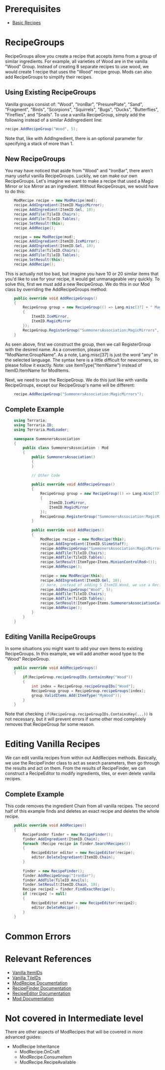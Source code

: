 # Prerequisites 
* [Basic Recipes](Basic-Recipes)

# RecipeGroups
RecipeGroups allow you create a recipe that accepts items from a group of similar ingredients. For example, all varieties of Wood are in the vanilla "Wood" Group. Instead of creating 8 separate recipes to use wood, we would create 1 recipe that uses the "Wood" recipe group. Mods can also add RecipeGroups to simplify their recipes.

## Using Existing RecipeGroups
Vanilla groups consist of: "Wood", "IronBar", "PresurePlate", "Sand", "Fragment", "Birds", "Scorpions", "Squirrels", "Bugs", "Ducks", "Butterflies", "Fireflies", and "Snails". To use a vanilla RecipeGroup, simply add the following instead of a similar AddIngredient line:
```csharp
recipe.AddRecipeGroup("Wood", 5);
```
Note that, like with AddIngredient, there is an optional parameter for specifying a stack of more than 1.

## New RecipeGroups
You may have noticed that aside from "Wood" and "IronBar", there aren't many useful vanilla RecipeGroups. Luckily, we can make our own RecipeGroups. Let's imagine we want to make a recipe that used a Magic Mirror or Ice Mirror as an ingredient. Without RecipeGroups, we would have to do this:
```csharp
    ModRecipe recipe = new ModRecipe(mod);
    recipe.AddIngredient(ItemID.MagicMirror);
    recipe.AddIngredient(ItemID.Gel, 10);
    recipe.AddTile(TileID.Chairs);
    recipe.AddTile(TileID.Tables);
    recipe.SetResult(this);
    recipe.AddRecipe();

    recipe = new ModRecipe(mod);
    recipe.AddIngredient(ItemID.IceMirror);
    recipe.AddIngredient(ItemID.Gel, 10);
    recipe.AddTile(TileID.Chairs);
    recipe.AddTile(TileID.Tables);
    recipe.SetResult(this);
    recipe.AddRecipe();
```
This is actually not too bad, but imagine you have 10 or 20 similar items that you'd like to use for your recipe, it would get unmanageable very quickly. To solve this, first we must add a new RecipeGroup. We do this in our Mod class by overriding the AddRecipeGroups method:
```csharp
    public override void AddRecipeGroups()
    {
    	RecipeGroup group = new RecipeGroup(() => Lang.misc[37] + " Magic Mirror", new int[]
    	{
    		ItemID.IceMirror,
    		ItemID.MagicMirror
    	});
    	RecipeGroup.RegisterGroup("SummonersAssociation:MagicMirrors", group);
    }
```
As seen above, first we construct the group, then we call RegisterGroup with the desired name. As a convention, please use "ModName:GroupName". As a note, Lang.misc[37] is just the word "any" in the selected language. The syntax here is a little difficult for newcomers, so please follow it exactly. Note: use ItemType("ItemName") instead of ItemID.ItemName for ModItems.

Next, we need to use the RecipeGroup. We do this just like with vanilla RecipeGroups, except our RecipeGroup's name will be different:
```csharp
    recipe.AddRecipeGroup("SummonersAssociation:MagicMirrors");
```
## Complete Example
```csharp
    using Terraria;
    using Terraria.ID;
    using Terraria.ModLoader;
    
    namespace SummonersAssociation
    {
    	public class SummonersAssociation : Mod
    	{
    		public SummonersAssociation()
    		{
    		}
    
    		// Other Code
    
    		public override void AddRecipeGroups()
    		{
    			RecipeGroup group = new RecipeGroup(() => Lang.misc[37] + " Magic Mirror", new int[]
    			{
    				ItemID.IceMirror,
    				ItemID.MagicMirror
    			});
    			RecipeGroup.RegisterGroup("SummonersAssociation:MagicMirrors", group);
    		}
    
    		public override void AddRecipes()
    		{
    			ModRecipe recipe = new ModRecipe(this);
    			recipe.AddIngredient(ItemID.SlimeStaff);
    			recipe.AddRecipeGroup("SummonersAssociation:MagicMirrors");
    			recipe.AddTile(TileID.Chairs);
    			recipe.AddTile(TileID.Tables);
    			recipe.SetResult(ItemType<Items.MinionControlRod>());
    			recipe.AddRecipe();
    
    			recipe = new ModRecipe(this);
    			recipe.AddIngredient(ItemID.Gel, 10);
    			// Here, instead of adding 5 ItemID.Wood, we use a RecipeGroup to specify all types of Wood in a single recipe.
    			recipe.AddRecipeGroup("Wood", 5);
    			recipe.AddTile(TileID.Chairs);
    			recipe.AddTile(TileID.Tables);
    			recipe.SetResult(ItemType<Items.SummonersAssociationCard>());
    			recipe.AddRecipe();
    		}
    	}
    }
```
## Editing Vanilla RecipeGroups
In some situations you might want to add your own items to existing RecipeGroups. In this example, we will add another wood type to the "Wood" RecipeGroup.
```csharp
    public override void AddRecipeGroups()
    {
    	if(RecipeGroup.recipeGroupIDs.ContainsKey("Wood"))
    	{
    		int index = RecipeGroup.recipeGroupIDs["Wood"];
    		RecipeGroup group = RecipeGroup.recipeGroups[index];
    		group.ValidItems.Add(ItemType("MyWood"));
    	}
    }
```
Note that checking `if(RecipeGroup.recipeGroupIDs.ContainsKey(...))` is not necessary, but it will prevent errors if some other mod completely removes that RecipeGroup for some reason.

# Editing Vanilla Recipes
We can edit vanilla recipes from within out AddRecipes methods. Basically, we use the RecipeFinder class to act as search parameters, then go through the results and act on them. From the results of RecipeFinder, we can construct a RecipeEditor to modify ingredients, tiles, or even delete vanilla recipes.

## Complete Example
This code removes the ingredient Chain from all vanilla recipes. The second half of this example finds and deletes an exact recipe and deletes the whole recipe.
```csharp
    public override void AddRecipes()
    {
    	RecipeFinder finder = new RecipeFinder();
    	finder.AddIngredient(ItemID.Chain);
    	foreach (Recipe recipe in finder.SearchRecipes())
    	{
    		RecipeEditor editor = new RecipeEditor(recipe);
    		editor.DeleteIngredient(ItemID.Chain);
    	}
    
    	finder = new RecipeFinder();
    	finder.AddRecipeGroup("IronBar");
    	finder.AddTile(TileID.Anvils);
    	finder.SetResult(ItemID.Chain, 10);
    	Recipe recipe2 = finder.FindExactRecipe();
    	if (recipe2 != null)
    	{
    		RecipeEditor editor = new RecipeEditor(recipe2);
    		editor.DeleteRecipe();
    	}
    }
```
# Common Errors

# Relevant References
* [Vanilla ItemIDs](https://github.com/bluemagic123/tModLoader/wiki/Vanilla-Item-IDs)
* [Vanilla TileIDs](https://github.com/bluemagic123/tModLoader/wiki/Vanilla-Tile-IDs)
* [ModRecipe Documentation](http://bluemagic123.github.io/tModLoader/html/class_terraria_1_1_mod_loader_1_1_mod_recipe.html)
* [RecipeFinder Documentation](http://bluemagic123.github.io/tModLoader/html/class_terraria_1_1_mod_loader_1_1_recipe_finder.html)
* [RecipeEditor Documentation](http://bluemagic123.github.io/tModLoader/html/class_terraria_1_1_mod_loader_1_1_recipe_editor.html)
* [Mod Documentation](http://bluemagic123.github.io/tModLoader/html/class_terraria_1_1_mod_loader_1_1_mod.html)

# Not covered in Intermediate level
There are other aspects of ModRecipes that will be covered in more advanced guides:
* ModRecipe Inheritance
  * ModRecipe.OnCraft
  * ModRecipe.ConsumeItem
  * ModRecipe.RecipeAvailable